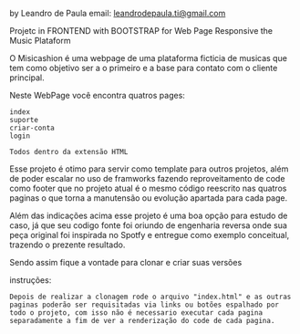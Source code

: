 by Leandro de Paula
email: leandrodepaula.ti@gmail.com

Projetc in FRONTEND with BOOTSTRAP for Web Page Responsive the Music Plataform 

O Misicashion é uma webpage de uma plataforma ficticia de musicas que tem como objetivo ser a o primeiro e a base para contato com o cliente principal.

Neste WebPage você encontra quatros pages:

    index
    suporte
    criar-conta
    login

    Todos dentro da extensão HTML

Esse projeto é otimo para servir como template para outros projetos, além de poder escalar no uso de framworks fazendo reproveitamento de code como footer que no projeto atual é o mesmo código reescrito nas quatros paginas o que torna a manutensão ou evolução apartada para cada page.

Além das indicações acima esse projeto é uma boa opção para estudo de caso, já que seu codigo fonte foi oriundo de engenharia reversa onde sua peça original foi inspirada no Spotfy e entregue como exemplo conceitual, trazendo o prezente resultado.

Sendo assim fique a vontade para clonar e criar suas versões

instruções:

    Depois de realizar a clonagem rode o arquivo "index.html" e as outras paginas poderão ser requisitadas via links ou botões espalhado por todo o projeto, com isso não é necessario executar cada pagina separadamente a fim de ver a renderização do code de cada pagina.


    